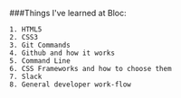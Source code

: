 ###Things I've learned at Bloc:

```
1. HTML5
2. CSS3
3. Git Commands
4. Github and how it works
5. Command Line
6. CSS Frameworks and how to choose them
7. Slack
8. General developer work-flow
```
